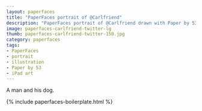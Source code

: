 ```yaml
---
layout: paperfaces
title: "PaperFaces portrait of @Carlfriend"
description: "PaperFaces portrait of @Carlfriend drawn with Paper by 53 on an iPad."
image: paperfaces-carlfriend-twitter-lg
thumb: paperfaces-carlfriend-twitter-150.jpg
category: paperfaces
tags: 
- PaperFaces
- portrait
- illustration
- Paper by 53
- iPad art
---
```


A man and his dog.

{% include paperfaces-boilerplate.html %}